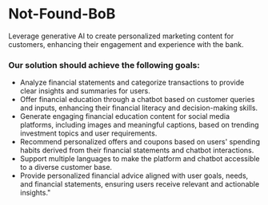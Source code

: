 # Not-Found-BoB
Leverage generative AI to create personalized marketing content for customers, enhancing their engagement and experience with the bank.

### Our solution should achieve the following goals:
- Analyze financial statements and categorize transactions to provide clear insights and summaries for users.
- Offer financial education through a chatbot based on customer queries and inputs, enhancing their financial literacy and decision-making skills.
- Generate engaging financial education content for social media platforms, including images and meaningful captions, based on trending investment topics and user requirements.
- Recommend personalized offers and coupons based on users' spending habits derived from their financial statements and chatbot interactions.
- Support multiple languages to make the platform and chatbot accessible to a diverse customer base.
- Provide personalized financial advice aligned with user goals, needs, and financial statements, ensuring users receive relevant and actionable insights."
